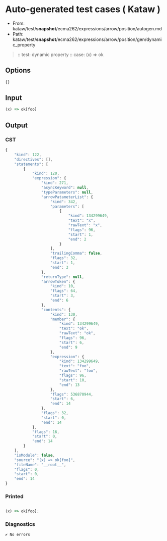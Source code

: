 # Auto-generated test cases ( Kataw )
- From: kataw/test/__snapshot__/ecma262/expressions/arrow/position/autogen.md
- Path: kataw/test/__snapshot__/ecma262/expressions/arrow/position/gen/dynamic_property
> :: test: dynamic property
> :: case: (x) => ok
## Options

`````js
{}
`````
## Input

`````js
(x) => ok[foo]
`````
## Output

### CST

```javascript
{
    "kind": 122,
    "directives": [],
    "statements": [
        {
            "kind": 120,
            "expression": {
                "kind": 271,
                "asyncKeyword": null,
                "typeParameters": null,
                "arrowPatameterList": {
                    "kind": 342,
                    "parameters": [
                        {
                            "kind": 134299649,
                            "text": "x",
                            "rawText": "x",
                            "flags": 96,
                            "start": 1,
                            "end": 2
                        }
                    ],
                    "trailingComma": false,
                    "flags": 32,
                    "start": 1,
                    "end": 3
                },
                "returnType": null,
                "arrowToken": {
                    "kind": 10,
                    "flags": 64,
                    "start": 3,
                    "end": 6
                },
                "contents": {
                    "kind": 130,
                    "member": {
                        "kind": 134299649,
                        "text": "ok",
                        "rawText": "ok",
                        "flags": 96,
                        "start": 6,
                        "end": 9
                    },
                    "expression": {
                        "kind": 134299649,
                        "text": "foo",
                        "rawText": "foo",
                        "flags": 96,
                        "start": 10,
                        "end": 13
                    },
                    "flags": 536870944,
                    "start": 6,
                    "end": 14
                },
                "flags": 32,
                "start": 0,
                "end": 14
            },
            "flags": 16,
            "start": 0,
            "end": 14
        }
    ],
    "isModule": false,
    "source": "(x) => ok[foo]",
    "fileName": "__root__",
    "flags": 0,
    "start": 0,
    "end": 14
}
```

### Printed

```javascript

(x) => ok[foo];
```

### Diagnostics

```javascript
✔ No errors
```

